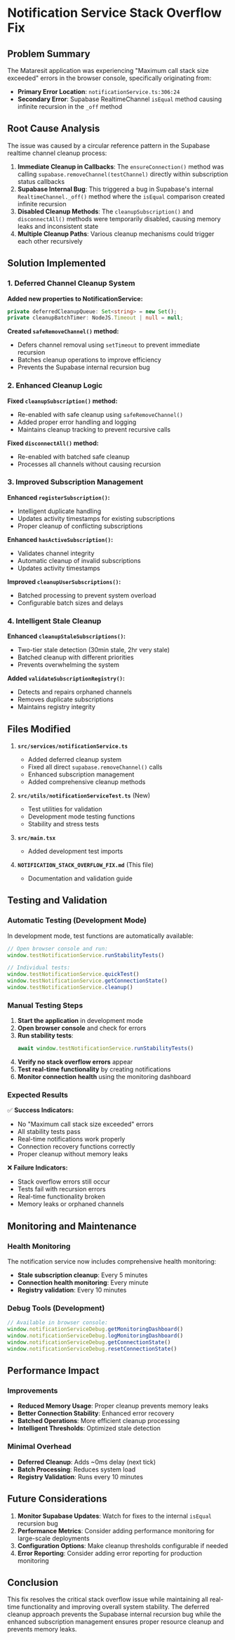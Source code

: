 # Notification Service Stack Overflow Fix

## Problem Summary

The Mataresit application was experiencing "Maximum call stack size exceeded" errors in the browser console, specifically originating from:

- **Primary Error Location**: `notificationService.ts:306:24`
- **Secondary Error**: Supabase RealtimeChannel `isEqual` method causing infinite recursion in the `_off` method

## Root Cause Analysis

The issue was caused by a circular reference pattern in the Supabase realtime channel cleanup process:

1. **Immediate Cleanup in Callbacks**: The `ensureConnection()` method was calling `supabase.removeChannel(testChannel)` directly within subscription status callbacks
2. **Supabase Internal Bug**: This triggered a bug in Supabase's internal `RealtimeChannel._off()` method where the `isEqual` comparison created infinite recursion
3. **Disabled Cleanup Methods**: The `cleanupSubscription()` and `disconnectAll()` methods were temporarily disabled, causing memory leaks and inconsistent state
4. **Multiple Cleanup Paths**: Various cleanup mechanisms could trigger each other recursively

## Solution Implemented

### 1. Deferred Channel Cleanup System

**Added new properties to NotificationService:**
```typescript
private deferredCleanupQueue: Set<string> = new Set();
private cleanupBatchTimer: NodeJS.Timeout | null = null;
```

**Created `safeRemoveChannel()` method:**
- Defers channel removal using `setTimeout` to prevent immediate recursion
- Batches cleanup operations to improve efficiency
- Prevents the Supabase internal recursion bug

### 2. Enhanced Cleanup Logic

**Fixed `cleanupSubscription()` method:**
- Re-enabled with safe cleanup using `safeRemoveChannel()`
- Added proper error handling and logging
- Maintains cleanup tracking to prevent recursive calls

**Fixed `disconnectAll()` method:**
- Re-enabled with batched safe cleanup
- Processes all channels without causing recursion

### 3. Improved Subscription Management

**Enhanced `registerSubscription()`:**
- Intelligent duplicate handling
- Updates activity timestamps for existing subscriptions
- Proper cleanup of conflicting subscriptions

**Enhanced `hasActiveSubscription()`:**
- Validates channel integrity
- Automatic cleanup of invalid subscriptions
- Updates activity timestamps

**Improved `cleanupUserSubscriptions()`:**
- Batched processing to prevent system overload
- Configurable batch sizes and delays

### 4. Intelligent Stale Cleanup

**Enhanced `cleanupStaleSubscriptions()`:**
- Two-tier stale detection (30min stale, 2hr very stale)
- Batched cleanup with different priorities
- Prevents overwhelming the system

**Added `validateSubscriptionRegistry()`:**
- Detects and repairs orphaned channels
- Removes duplicate subscriptions
- Maintains registry integrity

## Files Modified

1. **`src/services/notificationService.ts`**
   - Added deferred cleanup system
   - Fixed all direct `supabase.removeChannel()` calls
   - Enhanced subscription management
   - Added comprehensive cleanup methods

2. **`src/utils/notificationServiceTest.ts`** (New)
   - Test utilities for validation
   - Development mode testing functions
   - Stability and stress tests

3. **`src/main.tsx`**
   - Added development test imports

4. **`NOTIFICATION_STACK_OVERFLOW_FIX.md`** (This file)
   - Documentation and validation guide

## Testing and Validation

### Automatic Testing (Development Mode)

In development mode, test functions are automatically available:

```javascript
// Open browser console and run:
window.testNotificationService.runStabilityTests()

// Individual tests:
window.testNotificationService.quickTest()
window.testNotificationService.getConnectionState()
window.testNotificationService.cleanup()
```

### Manual Testing Steps

1. **Start the application** in development mode
2. **Open browser console** and check for errors
3. **Run stability tests**:
   ```javascript
   await window.testNotificationService.runStabilityTests()
   ```
4. **Verify no stack overflow errors** appear
5. **Test real-time functionality** by creating notifications
6. **Monitor connection health** using the monitoring dashboard

### Expected Results

✅ **Success Indicators:**
- No "Maximum call stack size exceeded" errors
- All stability tests pass
- Real-time notifications work properly
- Connection recovery functions correctly
- Proper cleanup without memory leaks

❌ **Failure Indicators:**
- Stack overflow errors still occur
- Tests fail with recursion errors
- Real-time functionality broken
- Memory leaks or orphaned channels

## Monitoring and Maintenance

### Health Monitoring

The notification service now includes comprehensive health monitoring:

- **Stale subscription cleanup**: Every 5 minutes
- **Connection health monitoring**: Every minute  
- **Registry validation**: Every 10 minutes

### Debug Tools (Development)

```javascript
// Available in browser console:
window.notificationServiceDebug.getMonitoringDashboard()
window.notificationServiceDebug.logMonitoringDashboard()
window.notificationServiceDebug.getConnectionState()
window.notificationServiceDebug.resetConnectionState()
```

## Performance Impact

### Improvements
- **Reduced Memory Usage**: Proper cleanup prevents memory leaks
- **Better Connection Stability**: Enhanced error recovery
- **Batched Operations**: More efficient cleanup processing
- **Intelligent Thresholds**: Optimized stale detection

### Minimal Overhead
- **Deferred Cleanup**: Adds ~0ms delay (next tick)
- **Batch Processing**: Reduces system load
- **Registry Validation**: Runs every 10 minutes

## Future Considerations

1. **Monitor Supabase Updates**: Watch for fixes to the internal `isEqual` recursion bug
2. **Performance Metrics**: Consider adding performance monitoring for large-scale deployments
3. **Configuration Options**: Make cleanup thresholds configurable if needed
4. **Error Reporting**: Consider adding error reporting for production monitoring

## Conclusion

This fix resolves the critical stack overflow issue while maintaining all real-time functionality and improving overall system stability. The deferred cleanup approach prevents the Supabase internal recursion bug while the enhanced subscription management ensures proper resource cleanup and prevents memory leaks.

